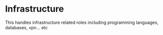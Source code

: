 # Infrastructure

This handles infrastructure related roles including programming languages, databases, vpn... etc